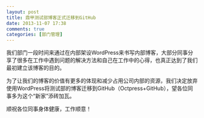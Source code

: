 ```yaml
---
layout: post
title: 鼎甲测试部博客正式迁移到GitHub
date: 2013-11-07 17:38
comments: true
categories: [部门管理]
---
```


我们部门一段时间来通过在内部架设WordPress来书写内部博客，大部分同事分享了很多在工作中遇到问题的解决方法和自己在工作中的心得，也真正达到了我们最初建立该博客的目的。

为了让我们的博客的价值有更多的体现和减少占用公司内部的资源，我们决定放弃使用WordPress将测试部的博客迁移到GitHub（Octpress+GitHub），望各位同事多为这个“新家”添砖加瓦。

顺祝各位同事身体健康，工作顺意！
